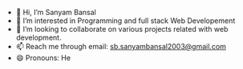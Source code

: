 - 👋 Hi, I’m Sanyam Bansal
- 👀 I’m interested in Programming and full stack Web Developement
- 💞️ I’m looking to collaborate on various projects related with web development.
- 📫 Reach me through email: sb.sanyambansal2003@gmail.com
- 😄 Pronouns: He
<!---
Sanyam2649/Sanyam2649 is a ✨ special ✨ repository because its `README.md` (this file) appears on your GitHub profile.
You can click the Preview link to take a look at your changes.
--->
